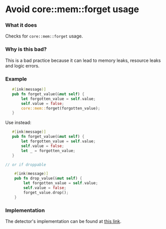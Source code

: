 # Avoid core::mem::forget usage

### What it does

Checks for `core::mem::forget` usage.

### Why is this bad?

This is a bad practice because it can lead to memory leaks, resource leaks and logic errors.

### Example

```rust
   #[ink(message)]
   pub fn forget_value(&mut self) {
       let forgotten_value = self.value;
       self.value = false;
       core::mem::forget(forgotten_value);
   }
```

Use instead:

```rust
   #[ink(message)]
   pub fn forget_value(&mut self) {
       let forgotten_value = self.value;
       self.value = false;
       let _ = forgotten_value;
   }

// or if droppable

    #[ink(message)]
    pub fn drop_value(&mut self) {
        let forgotten_value = self.value;
        self.value = false;
        forget_value.drop();
    }
```

### Implementation

The detector's implementation can be found at [this link](https://github.com/CoinFabrik/scout/tree/main/detectors/avoid-core-mem-forget).
